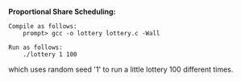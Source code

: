 **Proportional Share Scheduling:**

	Compile as follows:
		prompt> gcc -o lottery lottery.c -Wall

	Run as follows:
		./lottery 1 100
		
which uses random seed '1' to run a little lottery 100 different times.
